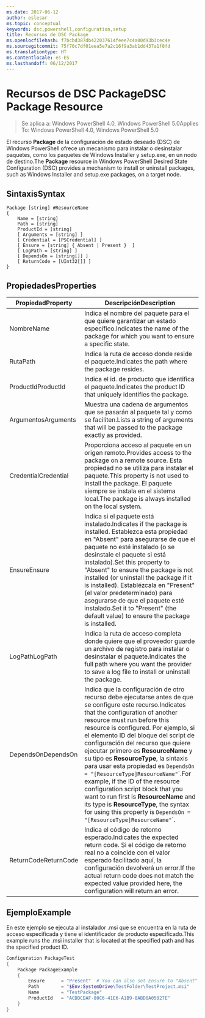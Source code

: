 ```yaml
---
ms.date: 2017-06-12
author: eslesar
ms.topic: conceptual
keywords: dsc,powershell,configuration,setup
title: Recursos de DSC Package
ms.openlocfilehash: f7bcbd387db422037614feee7c4a00d93b3cec4e
ms.sourcegitcommit: 75f70c7df01eea5e7a2c16f9a3ab1dd437a1f8fd
ms.translationtype: HT
ms.contentlocale: es-ES
ms.lasthandoff: 06/12/2017
---
```

# <a name="dsc-package-resource"></a><span data-ttu-id="b1342-103">Recursos de DSC Package</span><span class="sxs-lookup"><span data-stu-id="b1342-103">DSC Package Resource</span></span>

> <span data-ttu-id="b1342-104">Se aplica a: Windows PowerShell 4.0, Windows PowerShell 5.0</span><span class="sxs-lookup"><span data-stu-id="b1342-104">Applies To: Windows PowerShell 4.0, Windows PowerShell 5.0</span></span>

<span data-ttu-id="b1342-105">El recurso **Package** de la configuración de estado deseado (DSC) de Windows PowerShell ofrece un mecanismo para instalar o desinstalar paquetes, como los paquetes de Windows Installer y setup.exe, en un nodo de destino.</span><span class="sxs-lookup"><span data-stu-id="b1342-105">The **Package** resource in Windows PowerShell Desired State Configuration (DSC) provides a mechanism to install or uninstall packages, such as Windows Installer and setup.exe packages, on a target node.</span></span>

## <a name="syntax"></a><span data-ttu-id="b1342-106">Sintaxis</span><span class="sxs-lookup"><span data-stu-id="b1342-106">Syntax</span></span>

```
Package [string] #ResourceName
{
    Name = [string]
    Path = [string]
    ProductId = [string]
    [ Arguments = [string] ]
    [ Credential = [PSCredential] ]
    [ Ensure = [string] { Absent | Present }  ]
    [ LogPath = [string] ]
    [ DependsOn = [string[]] ]
    [ ReturnCode = [UInt32[]] ]
}
```

## <a name="properties"></a><span data-ttu-id="b1342-107">Propiedades</span><span class="sxs-lookup"><span data-stu-id="b1342-107">Properties</span></span>
|  <span data-ttu-id="b1342-108">Propiedad</span><span class="sxs-lookup"><span data-stu-id="b1342-108">Property</span></span>  |  <span data-ttu-id="b1342-109">Descripción</span><span class="sxs-lookup"><span data-stu-id="b1342-109">Description</span></span>   | 
|---|---| 
| <span data-ttu-id="b1342-110">Nombre</span><span class="sxs-lookup"><span data-stu-id="b1342-110">Name</span></span>| <span data-ttu-id="b1342-111">Indica el nombre del paquete para el que quiere garantizar un estado específico.</span><span class="sxs-lookup"><span data-stu-id="b1342-111">Indicates the name of the package for which you want to ensure a specific state.</span></span>| 
| <span data-ttu-id="b1342-112">Ruta</span><span class="sxs-lookup"><span data-stu-id="b1342-112">Path</span></span>| <span data-ttu-id="b1342-113">Indica la ruta de acceso donde reside el paquete.</span><span class="sxs-lookup"><span data-stu-id="b1342-113">Indicates the path where the package resides.</span></span>| 
| <span data-ttu-id="b1342-114">ProductId</span><span class="sxs-lookup"><span data-stu-id="b1342-114">ProductId</span></span>| <span data-ttu-id="b1342-115">Indica el id. de producto que identifica el paquete.</span><span class="sxs-lookup"><span data-stu-id="b1342-115">Indicates the product ID that uniquely identifies the package.</span></span>| 
| <span data-ttu-id="b1342-116">Argumentos</span><span class="sxs-lookup"><span data-stu-id="b1342-116">Arguments</span></span>| <span data-ttu-id="b1342-117">Muestra una cadena de argumentos que se pasarán al paquete tal y como se faciliten.</span><span class="sxs-lookup"><span data-stu-id="b1342-117">Lists a string of arguments that will be passed to the package exactly as provided.</span></span>| 
| <span data-ttu-id="b1342-118">Credential</span><span class="sxs-lookup"><span data-stu-id="b1342-118">Credential</span></span>| <span data-ttu-id="b1342-119">Proporciona acceso al paquete en un origen remoto.</span><span class="sxs-lookup"><span data-stu-id="b1342-119">Provides access to the package on a remote source.</span></span> <span data-ttu-id="b1342-120">Esta propiedad no se utiliza para instalar el paquete.</span><span class="sxs-lookup"><span data-stu-id="b1342-120">This property is not used to install the package.</span></span> <span data-ttu-id="b1342-121">El paquete siempre se instala en el sistema local.</span><span class="sxs-lookup"><span data-stu-id="b1342-121">The package is always installed on the local system.</span></span>| 
| <span data-ttu-id="b1342-122">Ensure</span><span class="sxs-lookup"><span data-stu-id="b1342-122">Ensure</span></span>| <span data-ttu-id="b1342-123">Indica si el paquete está instalado.</span><span class="sxs-lookup"><span data-stu-id="b1342-123">Indicates if the package is installed.</span></span> <span data-ttu-id="b1342-124">Establezca esta propiedad en "Absent" para asegurarse de que el paquete no esté instalado (o se desinstale el paquete si está instalado).</span><span class="sxs-lookup"><span data-stu-id="b1342-124">Set this property to "Absent" to ensure the package is not installed (or uninstall the package if it is installed).</span></span> <span data-ttu-id="b1342-125">Establézcala en "Present" (el valor predeterminado) para asegurarse de que el paquete esté instalado.</span><span class="sxs-lookup"><span data-stu-id="b1342-125">Set it to "Present" (the default value) to ensure the package is installed.</span></span>| 
| <span data-ttu-id="b1342-126">LogPath</span><span class="sxs-lookup"><span data-stu-id="b1342-126">LogPath</span></span>| <span data-ttu-id="b1342-127">Indica la ruta de acceso completa donde quiere que el proveedor guarde un archivo de registro para instalar o desinstalar el paquete.</span><span class="sxs-lookup"><span data-stu-id="b1342-127">Indicates the full path where you want the provider to save a log file to install or uninstall the package.</span></span>| 
| <span data-ttu-id="b1342-128">DependsOn</span><span class="sxs-lookup"><span data-stu-id="b1342-128">DependsOn</span></span> | <span data-ttu-id="b1342-129">Indica que la configuración de otro recurso debe ejecutarse antes de que se configure este recurso.</span><span class="sxs-lookup"><span data-stu-id="b1342-129">Indicates that the configuration of another resource must run before this resource is configured.</span></span> <span data-ttu-id="b1342-130">Por ejemplo, si el elemento ID del bloque del script de configuración del recurso que quiere ejecutar primero es **ResourceName** y su tipo es **ResourceType**, la sintaxis para usar esta propiedad es `DependsOn = "[ResourceType]ResourceName"`\`.</span><span class="sxs-lookup"><span data-stu-id="b1342-130">For example, if the ID of the resource configuration script block that you want to run first is **ResourceName** and its type is **ResourceType**, the syntax for using this property is `DependsOn = "[ResourceType]ResourceName"`\`.</span></span>| 
| <span data-ttu-id="b1342-131">ReturnCode</span><span class="sxs-lookup"><span data-stu-id="b1342-131">ReturnCode</span></span>| <span data-ttu-id="b1342-132">Indica el código de retorno esperado.</span><span class="sxs-lookup"><span data-stu-id="b1342-132">Indicates the expected return code.</span></span> <span data-ttu-id="b1342-133">Si el código de retorno real no a coincide con el valor esperado facilitado aquí, la configuración devolverá un error.</span><span class="sxs-lookup"><span data-stu-id="b1342-133">If the actual return code does not match the expected value provided here, the configuration will return an error.</span></span>| 

## <a name="example"></a><span data-ttu-id="b1342-134">Ejemplo</span><span class="sxs-lookup"><span data-stu-id="b1342-134">Example</span></span>

<span data-ttu-id="b1342-135">En este ejemplo se ejecuta al instalador .msi que se encuentra en la ruta de acceso especificada y tiene el identificador de producto especificado.</span><span class="sxs-lookup"><span data-stu-id="b1342-135">This example runs the .msi installer that is located at the specified path and has the specified product ID.</span></span>

```powershell
Configuration PackageTest
{
    Package PackageExample
    {
        Ensure      = "Present"  # You can also set Ensure to "Absent"
        Path        = "$Env:SystemDrive\TestFolder\TestProject.msi"
        Name        = "TestPackage"
        ProductId   = "ACDDCDAF-80C6-41E6-A1B9-8ABD8A05027E"
    } 
}
```


